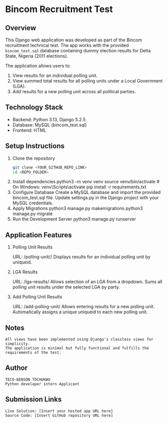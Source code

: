 # Bincom Recruitment Test

## Overview
This Django web application was developed as part of the Bincom recruitment technical test. 
The app works with the provided `bincom_test.sql` database containing dummy election results 
for Delta State, Nigeria (2011 elections).  

The application allows users to:

1. View results for an individual polling unit.
2. View summed total results for all polling units under a Local Government (LGA).
3. Add results for a new polling unit across all political parties.


## Technology Stack
- Backend: Python 3.13, Django 5.2.5
- Database: MySQL (bincom_test.sql)
- Frontend: HTML


## Setup Instructions

1. Clone the repository
    ```bash
    git clone <YOUR_GITHUB_REPO_LINK>
    cd <REPO_FOLDER>
2. Install dependencies
    python3 -m venv venv
    source venv/bin/activate  # On Windows: venv\Scripts\activate
    pip install -r requirements.txt
3. Configure Database
    Create a MySQL database and import the provided bincom_test.sql file.
    Update settings.py in the Django project with your MySQL credentials.
4. Apply Migrations
    python3 manage.py makemigrations
    python3 manage.py migrate
5. Run the Development Server
    python3 manage.py runserver


## Application Features
1. Polling Unit Results

    URL: /polling-unit/<uniqueid>/
    Displays results for an individual polling unit by uniqueid.

2. LGA Results

    URL: /lga-results/
    Allows selection of an LGA from a dropdown.
    Sums all polling unit results under the selected LGA by party.

3. Add Polling Unit Results

    URL: /add-polling-unit/
    Allows entering results for a new polling unit.
    Automatically assigns a unique uniqueid to each new polling unit.


## Notes

    All views have been implemented using Django's classless views for simplicity.
    The application is minimal but fully functional and fulfills the requirements of the test.

## Author
    TECO-BENSON TOCHUKWU
    Python developer intern Applicant

## Submission Links

    Live Solution: [Insert your hosted app URL here]
    Source Code: [Insert GitHub repository URL here]